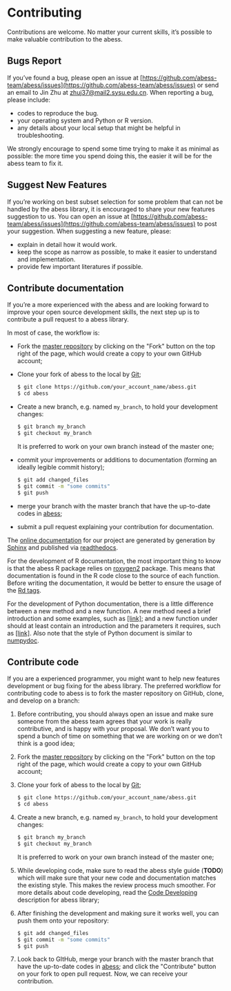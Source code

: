 # Contributing

Contributions are welcome. No matter your current skills, it’s possible to make valuable contribution to the abess.

## Bugs Report 

If you’ve found a bug, please open an issue at [https://github.com/abess-team/abess/issues](https://github.com/abess-team/abess/issues) or send an email to Jin Zhu at zhuj37@mail2.sysu.edu.cn. 
When reporting a bug, please include:     
- codes to reproduce the bug.
- your operating system and Python or R version.
- any details about your local setup that might be helpful in troubleshooting. 

We strongly encourage to spend some time trying to make it as minimal as possible: the more time you spend doing this, the easier it will be for the abess team to fix it.  

## Suggest New Features

If you’re working on best subset selection for some problem that can not be handled by the abess library, 
it is encouraged to share your new features suggestion to us. 
You can open an issue at [https://github.com/abess-team/abess/issues](https://github.com/abess-team/abess/issues) to post your suggestion.
When suggesting a new feature, please:

- explain in detail how it would work.
- keep the scope as narrow as possible, to make it easier to understand and implementation.
- provide few important literatures if possible.

## Contribute documentation
If you’re a more experienced with the abess and are looking forward to improve your open source development skills, the next step up is to contribute a pull request to a abess library. 

In most of case, the workflow is: 
- Fork the [master repository](https://github.com/abess-team/abess) by clicking on the "Fork" button on the top right of the page, which would create a copy to your own GitHub account;

- Clone your fork of abess to the local by [Git](https://git-scm.com/);

    ```bash
    $ git clone https://github.com/your_account_name/abess.git
    $ cd abess
    ```

- Create a new branch, e.g. named `my_branch`, to hold your development changes:

    ```bash
    $ git branch my_branch
    $ git checkout my_branch
    ```

    It is preferred to work on your own branch instead of the master one;

- commit your improvements or additions to documentation (forming an ideally legible commit history);

    ```bash
    $ git add changed_files
    $ git commit -m "some commits"
    $ git push
    ```

- merge your branch with the master branch that have the up-to-date codes in [abess](https://github.com/abess-team/abess);

- submit a pull request explaining your contribution for documentation.

The [online documentation](https://abess.readthedocs.io) for our project are generated by generation by [Sphinx](https://www.sphinx-doc.org/en/master/index.html) and published via [readthedocs](https://readthedocs.org).  

For the development of R documentation, the most important thing to know is that the abess R package relies on [roxygen2](https://cran.r-project.org/web/packages/roxygen2) package. This means that documentation is found in the R code close to the source of each function. 
Before writing the documentation, it would be better to ensure the usage of the [Rd tags](https://cran.r-project.org/web/packages/roxygen2/vignettes/rd.html). 

For the development of Python documentation, there is a little difference between a new method and a new function. A new method need a brief introduction and some examples, such as [[link]](https://github.com/abess-team/abess/blob/master/python/abess/linear.py#:~:text=class%20abessLogistic(bess_base)%3A-,%22%22%22,%22%22%22,-def%20__init__(self)); and a new function under should at least contain an introduction and the parameters it requires, such as [[link]](https://github.com/abess-team/abess/blob/master/python/abess/linear.py#:~:text=return%20y-,def%20score(self%2C%20X%2C%20y)%3A,%22%22%22,-X%2C%20y%20%3D%20self). 
Also note that the style of Python document is similar to [numpydoc](https://numpydoc.readthedocs.io/en/latest/format.html).

## Contribute code      
If you are a experienced programmer, you might want to help new features development or bug fixing for the abess library. The preferred workflow for contributing code to abess is to fork the master repository on GitHub, clone, and develop on a branch:

1. Before contributing, you should always open an issue and make sure someone from the abess team agrees that your work is really contributive, and is happy with your proposal. We don’t want you to spend a bunch of time on something that we are working on or we don’t think is a good idea;

2. Fork the [master repository](https://github.com/abess-team/abess) by clicking on the "Fork" button on the top right of the page, which would create a copy to your own GitHub account;

3. Clone your fork of abess to the local by [Git](https://git-scm.com/);

    ```bash
    $ git clone https://github.com/your_account_name/abess.git
    $ cd abess
    ```

4. Create a new branch, e.g. named `my_branch`, to hold your development changes:

    ```bash
    $ git branch my_branch
    $ git checkout my_branch
    ```

    It is preferred to work on your own branch instead of the master one;

5. While developing code, make sure to read the abess style guide (**TODO**) which will make sure that your new code and documentation matches the existing style. This makes the review process much smoother. For more details about code developing, read the [Code Developing](CodeDeveloping.md) description for abess library;

6. After finishing the development and making sure it works well, you can push them onto your repository:

    ```bash
    $ git add changed_files
    $ git commit -m "some commits"
    $ git push
    ```

7. Look back to GItHub, merge your branch with the master branch that have the up-to-date codes in [abess](https://github.com/abess-team/abess); and click the "Contribute" button on your fork to open pull request. Now, we can receive your contribution. 